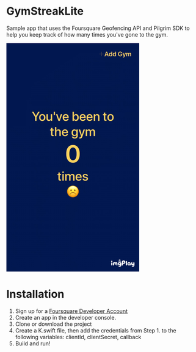# GymStreakLite
Sample app that uses the Foursquare Geofencing API and Pilgrim SDK to help you keep track of how many times you've gone to the gym.

![](demo.GIF)

# Installation
1) Sign up for a [Foursquare Developer Account](https://foursquare.com/developers/signup)
2) Create an app in the developer console.
3) Clone or download the project
4) Create a K.swift file, then add the credentials from Step 1. to the following variables: clientId, clientSecret, callback
5) Build and run!
